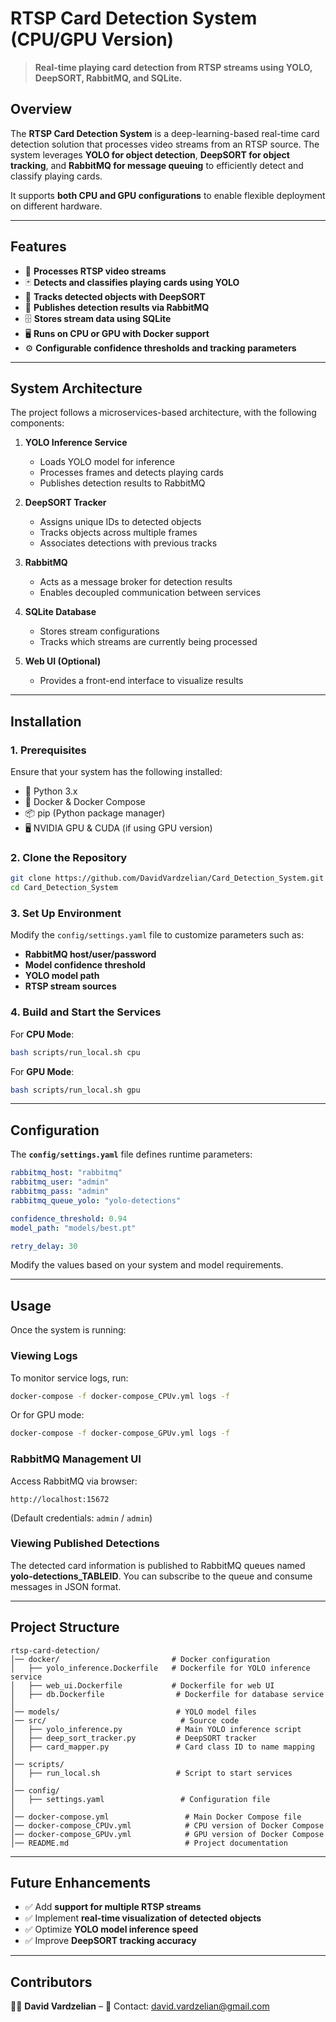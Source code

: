 # **RTSP Card Detection System (CPU/GPU Version)**
> **Real-time playing card detection from RTSP streams using YOLO, DeepSORT, RabbitMQ, and SQLite.**

## **Overview**
The **RTSP Card Detection System** is a deep-learning-based real-time card detection solution that processes video streams from an RTSP source. The system leverages **YOLO for object detection**, **DeepSORT for object tracking**, and **RabbitMQ for message queuing** to efficiently detect and classify playing cards.

It supports **both CPU and GPU configurations** to enable flexible deployment on different hardware.

---

## **Features**
- 🎥 **Processes RTSP video streams**
- 🃏 **Detects and classifies playing cards using YOLO**
- 🏃 **Tracks detected objects with DeepSORT**
- 📨 **Publishes detection results via RabbitMQ**
- 🗄 **Stores stream data using SQLite**
- 🖥 **Runs on CPU or GPU with Docker support**
- ⚙️ **Configurable confidence thresholds and tracking parameters**

---

## **System Architecture**
The project follows a microservices-based architecture, with the following components:

1. **YOLO Inference Service**  
   - Loads YOLO model for inference
   - Processes frames and detects playing cards
   - Publishes detection results to RabbitMQ

2. **DeepSORT Tracker**  
   - Assigns unique IDs to detected objects
   - Tracks objects across multiple frames
   - Associates detections with previous tracks

3. **RabbitMQ**  
   - Acts as a message broker for detection results
   - Enables decoupled communication between services

4. **SQLite Database**  
   - Stores stream configurations
   - Tracks which streams are currently being processed

5. **Web UI (Optional)**  
   - Provides a front-end interface to visualize results

---

## **Installation**

### **1. Prerequisites**
Ensure that your system has the following installed:

- 🐍 Python 3.x
- 🐋 Docker & Docker Compose
- 📦 pip (Python package manager)
- 🖥 NVIDIA GPU & CUDA (if using GPU version)

### **2. Clone the Repository**
```sh
git clone https://github.com/DavidVardzelian/Card_Detection_System.git
cd Card_Detection_System
```

### **3. Set Up Environment**
Modify the `config/settings.yaml` file to customize parameters such as:
- **RabbitMQ host/user/password**
- **Model confidence threshold**
- **YOLO model path**
- **RTSP stream sources**

### **4. Build and Start the Services**
For **CPU Mode**:
```sh
bash scripts/run_local.sh cpu
```

For **GPU Mode**:
```sh
bash scripts/run_local.sh gpu
```

---

## **Configuration**
The **`config/settings.yaml`** file defines runtime parameters:

```yaml
rabbitmq_host: "rabbitmq"
rabbitmq_user: "admin"
rabbitmq_pass: "admin"
rabbitmq_queue_yolo: "yolo-detections"

confidence_threshold: 0.94
model_path: "models/best.pt"

retry_delay: 30
```

Modify the values based on your system and model requirements.

---

## **Usage**
Once the system is running:

### **Viewing Logs**
To monitor service logs, run:
```sh
docker-compose -f docker-compose_CPUv.yml logs -f
```
Or for GPU mode:
```sh
docker-compose -f docker-compose_GPUv.yml logs -f
```

### **RabbitMQ Management UI**
Access RabbitMQ via browser:
```
http://localhost:15672
```
(Default credentials: `admin` / `admin`)

### **Viewing Published Detections**
The detected card information is published to RabbitMQ queues named **yolo-detections_TABLEID**. You can subscribe to the queue and consume messages in JSON format.

---

## **Project Structure**
```
rtsp-card-detection/
│── docker/                         # Docker configuration
│   ├── yolo_inference.Dockerfile   # Dockerfile for YOLO inference service
│   ├── web_ui.Dockerfile           # Dockerfile for web UI
│   ├── db.Dockerfile                # Dockerfile for database service
│
│── models/                          # YOLO model files
│── src/                              # Source code
│   ├── yolo_inference.py            # Main YOLO inference script
│   ├── deep_sort_tracker.py         # DeepSORT tracker
│   ├── card_mapper.py               # Card class ID to name mapping
│
│── scripts/
│   ├── run_local.sh                 # Script to start services
│
│── config/
│   ├── settings.yaml                 # Configuration file
│
│── docker-compose.yml                 # Main Docker Compose file
│── docker-compose_CPUv.yml            # CPU version of Docker Compose
│── docker-compose_GPUv.yml            # GPU version of Docker Compose
│── README.md                          # Project documentation
```

---

## **Future Enhancements**
- ✅ Add **support for multiple RTSP streams**
- ✅ Implement **real-time visualization of detected objects**
- ✅ Optimize **YOLO model inference speed**
- ✅ Improve **DeepSORT tracking accuracy**

---

## **Contributors**
👨‍💻 **David Vardzelian** – 
📧 Contact: [david.vardzelian@gmail.com](mailto:david.vardzelian@gmail.com)  

